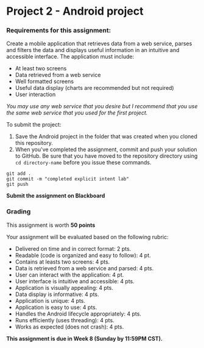 # Project 2 - Android project

### Requirements for this assignment:
Create a mobile application that retrieves data from a web service, parses and filters the data and displays useful information in an intuitive and accessible interface. The application must include:
- At least two screens
- Data retrieved from a web service
- Well formatted screens
- Useful data display (charts are recommended but not required)
- User interaction

*You may use any web service that you desire but I recommend that you use the same web service that you used for the first project.*

To submit the project: 
1. Save the Android project in the folder that was created when you cloned this repository.
2. When you've completed the assignment, commit and push your solution to GitHub. Be sure that you have moved to the repository directory using `cd directory-name` before you issue these commands.
```
git add .
git commit -m "completed explicit intent lab"
git push
```

**Submit the assignment on Blackboard**


### Grading

This assignment is worth **50 points**

Your assignment will be evaluated based on the following rubric:
- Delivered on time and in correct format: 2 pts.
- Readable (code is organized and easy to follow): 4 pt.
- Contains at leasts two screens: 4 pts.
- Data is retrieved from a web service and parsed: 4 pts.
- User can interact with the application: 4 pt.
- User interface is intuitive and accessible: 4 pts.
- Application is visually appealing: 4 pts.
- Data display is informative: 4 pts.
- Application is unique: 4 pts.
- Application is easy to use: 4 pts.
- Handles the Android lifecycle appropriately: 4 pts.
- Runs efficiently (uses threading): 4 pts.
- Works as expected (does not crash): 4 pts.







**This assignment is due in Week 8 (Sunday by 11:59PM CST).**

